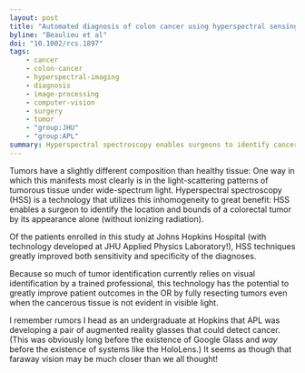 ```yaml
---
layout: post
title: "Automated diagnosis of colon cancer using hyperspectral sensing"
byline: "Beaulieu et al"
doi: "10.1002/rcs.1897"
tags:
    - cancer
    - colon-cancer
    - hyperspectral-imaging
    - diagnosis
    - image-processing
    - computer-vision
    - surgery
    - tumor
    - "group:JHU"
    - "group:APL"
summary: Hyperspectral spectroscopy enables surgeons to identify cancerous tumors in colorectal cancer patients even when they are not visible to the naked eye.
---
```


Tumors have a slightly different composition than healthy tissue: One way in which this manifests most clearly is in the light-scattering patterns of tumorous tissue under wide-spectrum light. Hyperspectral spectroscopy (HSS) is a technology that utilizes this inhomogeneity to great benefit: HSS enables a surgeon to identify the location and bounds of a colorectal tumor by its appearance alone (without ionizing radiation).

Of the patients enrolled in this study at Johns Hopkins Hospital (with technology developed at JHU Applied Physics Laboratory!), HSS techniques greatly improved both sensitivity and specificity of the diagnoses.

Because so much of tumor identification currently relies on visual identification by a trained professional, this technology has the potential to greatly improve patient outcomes in the OR by fully resecting tumors even when the cancerous tissue is not evident in visible light.

I remember rumors I head as an undergraduate at Hopkins that APL was developing a pair of augmented reality glasses that could detect cancer. (This was obviously long before the existence of Google Glass and _way_ before the existence of systems like the HoloLens.) It seems as though that faraway vision may be much closer than we all thought!
